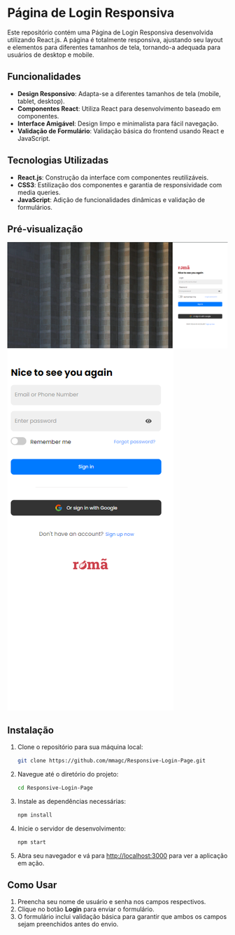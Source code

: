 # Página de Login Responsiva

Este repositório contém uma Página de Login Responsiva desenvolvida utilizando React.js. A página é totalmente responsiva, ajustando seu layout e elementos para diferentes tamanhos de tela, tornando-a adequada para usuários de desktop e mobile.

## Funcionalidades

- **Design Responsivo**: Adapta-se a diferentes tamanhos de tela (mobile, tablet, desktop).
- **Componentes React**: Utiliza React para desenvolvimento baseado em componentes.
- **Interface Amigável**: Design limpo e minimalista para fácil navegação.
- **Validação de Formulário**: Validação básica do frontend usando React e JavaScript.

## Tecnologias Utilizadas

- **React.js**: Construção da interface com componentes reutilizáveis.
- **CSS3**: Estilização dos componentes e garantia de responsividade com media queries.
- **JavaScript**: Adição de funcionalidades dinâmicas e validação de formulários.

## Pré-visualização

![Screenshot da Página de Login Responsiva](./src/img/screenshot1.png)
![Screenshot da Página de Login Responsiva](./src/img/screenshot2.png)

## Instalação

1. Clone o repositório para sua máquina local:

    ```bash
    git clone https://github.com/mmagc/Responsive-Login-Page.git
    ```

2. Navegue até o diretório do projeto:

    ```bash
    cd Responsive-Login-Page
    ```

3. Instale as dependências necessárias:

    ```bash
    npm install
    ```

4. Inicie o servidor de desenvolvimento:

    ```bash
    npm start
    ```

5. Abra seu navegador e vá para [http://localhost:3000](http://localhost:3000) para ver a aplicação em ação.

## Como Usar

1. Preencha seu nome de usuário e senha nos campos respectivos.
2. Clique no botão **Login** para enviar o formulário.
3. O formulário inclui validação básica para garantir que ambos os campos sejam preenchidos antes do envio.
